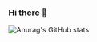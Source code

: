 ### Hi there 👋
 ![Anurag's GitHub stats](https://github-readme-stats.vercel.app/api?username=kimjuyoung99&show_icons=true&theme=radical)
<!--
**kimjuyoung99/kimjuyoung99** is a ✨ _special_ ✨ repository because its `README.md` (this file) appears on your GitHub profile.

Here are some ideas to get you started:
<div>
2023.07-2023.08 QAI
2023.08-2023.12 COMO
2023.11-ING...  SEJONGPEER
</div>

- 🔭 I’m currently working on ...
- 🌱 I’m currently learning ...
- 👯 I’m looking to collaborate on ...
- 🤔 I’m looking for help with ...
- 💬 Ask me about ...
- 📫 How to reach me: ...
- 😄 Pronouns: ...
- ⚡ Fun fact: ...
-->
